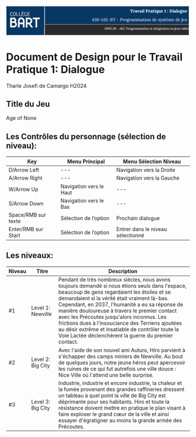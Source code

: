 ![Header](https://github.com/tharle/sj_tp1_age_of_none/blob/main/header_readme.PNG)
# Document de Design pour le Travail Pratique 1: Dialogue

Tharle Josefi de Camargo H2024

## Title du Jeu
Age of None


## Les Contrôles du personnage (sélection de niveau):

Key | Menu Principal | Menu Sélection Niveau |
--- | --- | --- | 
D/Arrow Left | --- | Navigation vers la Droite | 
A/Arrow Right | --- | Navigation vers la Gauche | 
W/Arrow Up | Navigation vers le Haut | --- | 
S/Arrow Down | Navigation vers le Bas | --- | 
Space/RMB sur texte | Sélection de l’option | Prochain dialogue | 
Enter/RMB sur Start | Sélection de l’option | Entrer dans le niveau sélectionné | 

## Les  niveaux: 

Niveau | Titre | Description |
--- | --- | --- | 
#1 | Level 1: Newville| Pendant de très nombreux siècles, nous avons toujours demandé si nous étions seuls dans l'espace, beaucoup de gens regardaient les étoiles et se demandaient si la vérité était vraiment là-bas. Cependant, en 2037, l'humanité a eu sa réponse de manière douloureuse à travers le premier contact avec les Précoutes jusqu'alors inconnus. Les frictions dues à l'insouciance des Terriens ajoutées au désir extrême et insatiable de contrôler toute la Voie Lactée déclenchèrent la guerre du premier contact.| Pendant les 300 années terrestres suivantes, la Terre fut soumise et gouvernée par les Précoutes pendant la période connue sous le nom de Grande Inclinaison de la Terre.| Cette période se termine jusqu'au jour où Hiro, un jeune Terrien né à Newville, commence son voyage à la recherche de la libération de son espèce et de sa planète. | 
#2 | Level 2: Big City| Avec l'aide de son nouvel ami Auturo, Hiro parvient à s'échapper des camps miniers de Newville. Au bout de quelques jours, notre jeune héros peut apercevoir les ruines de ce qui fut autrefois une ville douce : Nice Ville où l'attend une belle surprise. | 
#3 | Level 3: Big City |  Industrie, industrie et encore industrie, la chaleur et la fumée provenant des grandes raffineries dressent un tableau à quel point la ville de Big City est déprimante pour ses habitants. Hiro et toute la résistance doivent mettre en pratique le plan visant à faire exploser le grand cœur de la ville et ainsi essayer d'égratigner au moins la grande armée des Précoutes. | 
